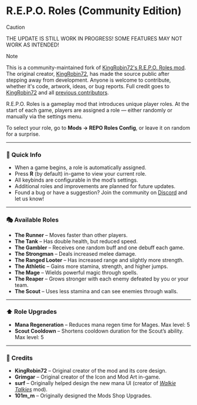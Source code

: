 # R.E.P.O. Roles (Community Edition)

> [!CAUTION]
> THE UPDATE IS STILL WORK IN PROGRESS! SOME FEATURES MAY NOT WORK AS INTENDED!

> [!NOTE]
> This is a community-maintained fork of [KingRobin72's R.E.P.O. Roles mod](https://github.com/KingRobin72/REPO-Roles).
> The original creator, [KingRobin72](https://github.com/KingRobin72), has made the source public after stepping away from development.
> Anyone is welcome to contribute, whether it's code, artwork, ideas, or bug reports.
> Full credit goes to [KingRobin72](https://github.com/KingRobin72) and all [previous contributors](#credits).

R.E.P.O. Roles is a gameplay mod that introduces unique player roles.
At the start of each game, players are assigned a role — either randomly or manually via the settings menu.

To select your role, go to **Mods → REPO Roles Config**, or leave it on random for a surprise.

---

### 🔧 Quick Info

- When a game begins, a role is automatically assigned.
- Press **R** (by default) in-game to view your current role.
- All keybinds are configurable in the mod’s settings.
- Additional roles and improvements are planned for future updates.
- Found a bug or have a suggestion? Join the community on [Discord](https://discord.gg/edqFjB7T) and let us know!

---

### 🎭 Available Roles

- **The Runner** – Moves faster than other players.
- **The Tank** – Has double health, but reduced speed.
- **The Gambler** – Receives one random buff and one debuff each game.
- **The Strongman** – Deals increased melee damage.
- **The Ranged Looter** – Has increased range and slightly more strength.
- **The Athletic** – Gains more stamina, strength, and higher jumps.
- **The Mage** – Wields powerful magic through spells.
- **The Reaper** – Grows stronger with each enemy defeated by you or your team.
- **The Scout** – Uses less stamina and can see enemies through walls.

---

### ⬆️ Role Upgrades

- **Mana Regeneration** – Reduces mana regen time for Mages. Max level: 5
- **Scout Cooldown** – Shortens cooldown duration for the Scout’s ability. Max level: 5

---

### 🙌 Credits

- **KingRobin72** – Original creator of the mod and its core design.
- **Grimgar** – Original creator of the Icon and Mod Art in-game.
- **surf** – Originally helped design the new mana UI (creator of [*Walkie Talkies*](https://thunderstore.io/c/repo/p/surfknasen/Walkie_Talkies/) mod).
- **101m_m** – Originally designed the Mods Shop Upgrades.
